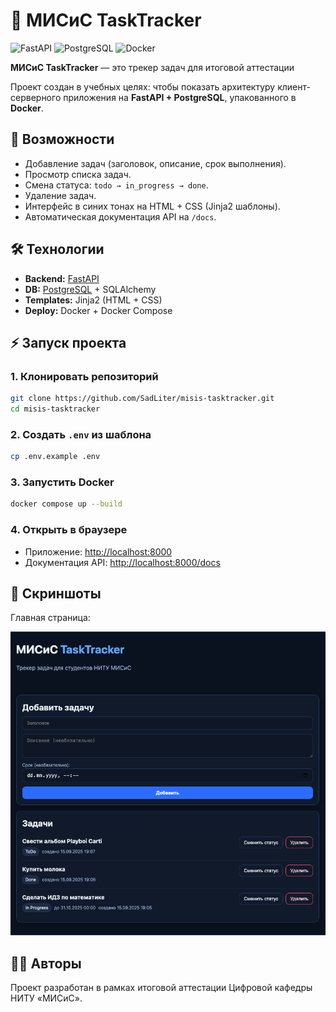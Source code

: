 # 📝 МИСиС TaskTracker

![FastAPI](https://img.shields.io/badge/FastAPI-009688?style=for-the-badge&logo=fastapi&logoColor=white)
![PostgreSQL](https://img.shields.io/badge/PostgreSQL-316192?style=for-the-badge&logo=postgresql&logoColor=white)
![Docker](https://img.shields.io/badge/Docker-2496ED?style=for-the-badge&logo=docker&logoColor=white)

**МИСиС TaskTracker** — это трекер задач для итоговой аттестации

Проект создан в учебных целях: чтобы показать архитектуру клиент-серверного приложения на **FastAPI + PostgreSQL**, упакованного в **Docker**.

## 🚀 Возможности
- Добавление задач (заголовок, описание, срок выполнения).
- Просмотр списка задач.
- Смена статуса: `todo → in_progress → done`.
- Удаление задач.
- Интерфейс в синих тонах на HTML + CSS (Jinja2 шаблоны).
- Автоматическая документация API на `/docs`.

## 🛠️ Технологии
- **Backend:** [FastAPI](https://fastapi.tiangolo.com/)  
- **DB:** [PostgreSQL](https://www.postgresql.org/) + SQLAlchemy  
- **Templates:** Jinja2 (HTML + CSS)  
- **Deploy:** Docker + Docker Compose  

## ⚡ Запуск проекта

### 1. Клонировать репозиторий
```bash
git clone https://github.com/SadLiter/misis-tasktracker.git
cd misis-tasktracker
````

### 2. Создать `.env` из шаблона

```bash
cp .env.example .env
```

### 3. Запустить Docker

```bash
docker compose up --build
```

### 4. Открыть в браузере

* Приложение: [http://localhost:8000](http://localhost:8000)
* Документация API: [http://localhost:8000/docs](http://localhost:8000/docs)

## 📸 Скриншоты

Главная страница:

![screenshot](docs/screenshot.png)

## 👨‍💻 Авторы

Проект разработан в рамках итоговой аттестации Цифровой кафедры НИТУ «МИСиС».

